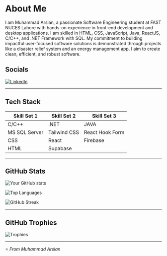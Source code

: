 # About Me

I am Muhammad Arslan, a passionate Software Engineering student at FAST NUCES Lahore with hands-on experience in front-end development and desktop applications. I am skilled in HTML, CSS, JavaScript, Java, ReactJS, C/C++, and .NET Framework with SQL. My commitment to building impactful user-focused software solutions is demonstrated through projects like a disaster relief system and an energy management app. I aim to create clean, efficient, and robust software.

## Socials

[![LinkedIn](https://img.shields.io/badge/LinkedIn-Muhammad%20Arslan-blue?style=flat&logo=linkedin)](your-linkedin-url)

---

## Tech Stack

| Skill Set 1        | Skill Set 2           | Skill Set 3            |
|--------------------|-----------------------|------------------------|
| C/C++              | .NET                  | JAVA                   |
| MS SQL Server      | Tailwind CSS          | React Hook Form        |
| CSS                | React                 | Firebase
| HTML               | Supabase                                          


---

## GitHub Stats

![Your GitHub stats](https://github-readme-stats.vercel.app/api?username=m-arslan009&show_icons=true&theme=radical)

![Top Languages](https://github-readme-stats.vercel.app/api/top-langs/?username=m-arslan009&layout=compact&theme=radical)

![GitHub Streak](https://streak-stats.demolab.com/?user=m-arslan009&theme=radical)

---

## GitHub Trophies

![Trophies](https://github-profile-trophy.vercel.app/?username=m-arslan009&theme=onedark)

---

⭐ *From Muhammad Arslan*
